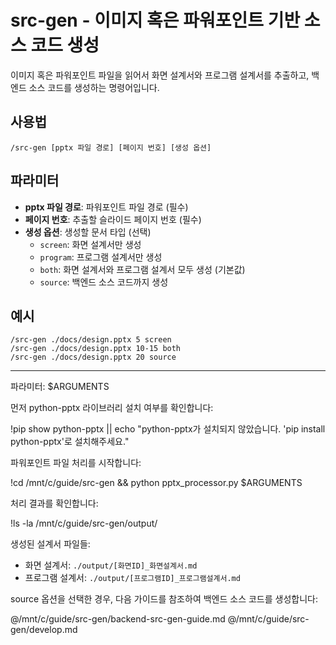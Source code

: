 # src-gen - 이미지 혹은 파워포인트 기반 소스 코드 생성

이미지 혹은 파워포인트 파일을 읽어서 화면 설계서와 프로그램 설계서를 추출하고, 백엔드 소스 코드를 생성하는 명령어입니다.

## 사용법

```
/src-gen [pptx 파일 경로] [페이지 번호] [생성 옵션]
```

## 파라미터

- **pptx 파일 경로**: 파워포인트 파일 경로 (필수)
- **페이지 번호**: 추출할 슬라이드 페이지 번호 (필수)
- **생성 옵션**: 생성할 문서 타입 (선택)
  - `screen`: 화면 설계서만 생성
  - `program`: 프로그램 설계서만 생성  
  - `both`: 화면 설계서와 프로그램 설계서 모두 생성 (기본값)
  - `source`: 백엔드 소스 코드까지 생성

## 예시

```
/src-gen ./docs/design.pptx 5 screen
/src-gen ./docs/design.pptx 10-15 both
/src-gen ./docs/design.pptx 20 source
```

---

파라미터: $ARGUMENTS

먼저 python-pptx 라이브러리 설치 여부를 확인합니다:

!pip show python-pptx || echo "python-pptx가 설치되지 않았습니다. 'pip install python-pptx'로 설치해주세요."

파워포인트 파일 처리를 시작합니다:

!cd /mnt/c/guide/src-gen && python pptx_processor.py $ARGUMENTS

처리 결과를 확인합니다:

!ls -la /mnt/c/guide/src-gen/output/

생성된 설계서 파일들:
- 화면 설계서: `./output/[화면ID]_화면설계서.md`
- 프로그램 설계서: `./output/[프로그램ID]_프로그램설계서.md`

source 옵션을 선택한 경우, 다음 가이드를 참조하여 백엔드 소스 코드를 생성합니다:

@/mnt/c/guide/src-gen/backend-src-gen-guide.md
@/mnt/c/guide/src-gen/develop.md
